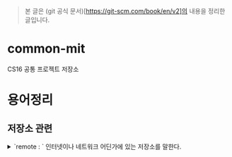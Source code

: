 > 본 글은 (git 공식 문서)[https://git-scm.com/book/en/v2]의 내용을 정리한 글입니다.

# common-mit
CS16 공통 프로젝트 저장소

# 용어정리

## 저장소 관련

<details>
<summary>`remote : ` 인터넷이나 네트워크 어딘가에 있는 저장소를 말한다.</summary>

</details>